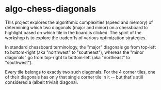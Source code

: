 # algo-chess-diagonals

This project explores the algorithmic complexities (speed and memory) of determining which two diagonals (major and minor) on a chessboard to highlight based on which tile in the board is clicked. The spirit of the workshop is to explore the tradeoffs of various optimization strategies.

In standard chessboard terminology, the "major" diagonals go from top-left to bottom-right (aka "northwest" to "southeast"), whereas the "minor diagonals" go from top-right to bottom-left (aka "northeast" to "southwest").

Every tile belongs to exactly two such diagonals. For the 4 corner tiles, one of their diagonals has only that single corner tile in it -- but that's still considered a (albeit trivial) diagonal.
